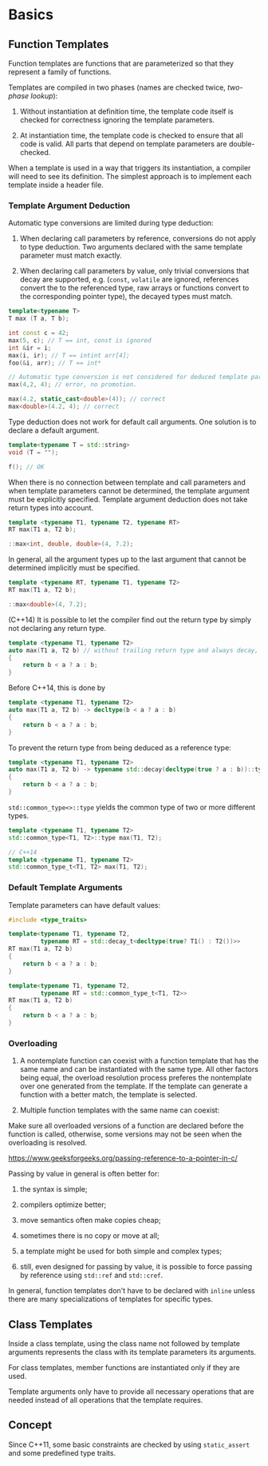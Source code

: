# Basics

## Function Templates

Function templates are functions that are parameterized so that they represent a family of functions.

Templates are compiled in two phases (names are checked twice, _two-phase lookup_):

1. Without instantiation at definition time, the template code itself is checked for correctness ignoring the template parameters.

2. At instantiation time, the template code is checked to ensure that all code is valid. All parts that depend on template parameters are double-checked.

When a template is used in a way that triggers its instantiation, a compiler will need to see its definition. The simplest approach is to implement each template inside a header file.

### Template Argument Deduction

Automatic type conversions are limited during type deduction:

1. When declaring call parameters by reference, conversions do not apply to type deduction. Two arguments declared with the same template parameter must match exactly.

2. When declaring call parameters by value, only trivial conversions that decay are supported, e.g. (`const`, `volatile` are ignored, references convert the to the referenced type, raw arrays or functions convert to the corresponding pointer type), the decayed types must match.

```cpp
template<typename T>
T max (T a, T b);

int const c = 42;
max(5, c); // T == int, const is ignored
int &ir = i;
max(i, ir); // T == intint arr[4];
foo(&i, arr); // T == int*

// Automatic type conversion is not considered for deduced template paramters
max(4,2, 4); // error, no promotion. 

max(4.2, static_cast<double>(4)); // correct
max<double>(4.2, 4); // correct
```

Type deduction does not work for default call arguments. One solution is to declare a default argument.

```cpp
template<typename T = std::string>
void (T = "");

f(); // OK
```

When there is no connection between template and call parameters and when template parameters cannot be determined, the template argument must be explicitly specified. Template argument deduction does not take return types into account.

```cpp
template <typename T1, typename T2, typename RT>
RT max(T1 a, T2 b);

::max<int, double, double>(4, 7.2);
```

In general, all the argument types up to the last argument that cannot be determined implicitly must be specified.

```cpp
template <typename RT, typename T1, typename T2>
RT max(T1 a, T2 b);

::max<double>(4, 7.2);
```

(C++14) It is possible to let the compiler find out the return type by simply not declaring any return type.

```cpp
template <typename T1, typename T2>
auto max(T1 a, T2 b) // without trailing return type and always decay, no need for std::decay
{
    return b < a ? a : b;
}
```

Before C++14, this is done by

```cpp
template <typename T1, typename T2>
auto max(T1 a, T2 b) -> decltype(b < a ? a : b)
{
    return b < a ? a : b;
}
```

To prevent the return type from being deduced as a reference type:

```cpp
template <typename T1, typename T2>
auto max(T1 a, T2 b) -> typename std::decay(decltype(true ? a : b))::type
{
    return b < a ? a : b;
}
```

`std::common_type<>::type` yields the common type of two or more different types.

```cpp
template <typename T1, typename T2>
std::common_type<T1, T2>::type max(T1, T2);

// C++14
template <typename T1, typename T2>
std::common_type_t<T1, T2> max(T1, T2);
```
### Default Template Arguments

Template parameters can have default values:

```cpp
#include <type_traits>

template<typename T1, typename T2,
         typename RT = std::decay_t<decltype(true? T1() : T2())>>
RT max(T1 a, T2 b)
{
    return b < a ? a : b;
}

template<typename T1, typename T2,
         typename RT = std::common_type_t<T1, T2>>
RT max(T1 a, T2 b)
{
    return b < a ? a : b;
}

```

### Overloading

1. A nontemplate function can coexist with a function template that has the same name and can be instantiated with the same type. All other factors being equal, the overload resolution process preferes the nontemplate over one generated from the template. If the template can generate a function with a better match, the template is selected.

2. Multiple function templates with the same name can coexist:

Make sure all overloaded versions of a function are declared before the function is called, otherwise, some versions may not be seen when the overloading is resolved.

https://www.geeksforgeeks.org/passing-reference-to-a-pointer-in-c/

Passing by value in general is often better for:

1. the syntax is simple;

2. compilers optimize better;

3. move semantics often make copies cheap;

4. sometimes there is no copy or move at all;

5. a template might be used for both simple and complex types;

6. still, even designed for passing by value, it is possible to force passing by reference using `std::ref` and `std::cref`.

In general, function templates don't have to be declared with `inline` unless there are many specializations of templates for specific types.

## Class Templates

Inside a class template, using the class name not followed by template arguments represents the class with its template parameters its arguments.

For class templates, member functions are instantiated only if they are used.

Template arguments only have to provide all necessary operations that are needed instead of all operations that the template requires.

## Concept

Since C++11, some basic constraints are checked by using `static_assert` and some predefined type traits.
